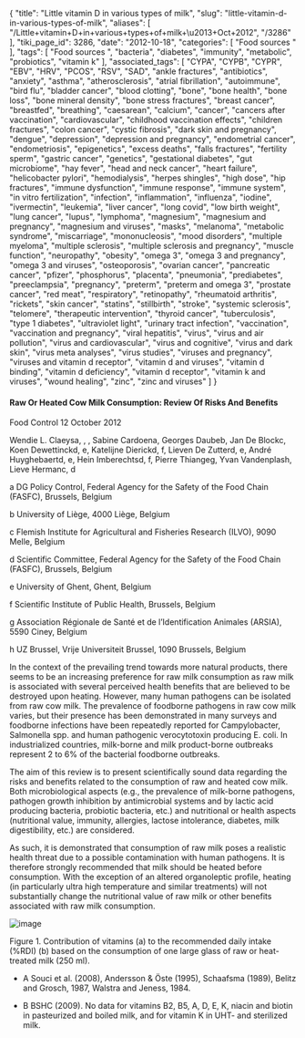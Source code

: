 {
    "title": "Little vitamin D in various types of milk",
    "slug": "little-vitamin-d-in-various-types-of-milk",
    "aliases": [
        "/Little+vitamin+D+in+various+types+of+milk+\u2013+Oct+2012",
        "/3286"
    ],
    "tiki_page_id": 3286,
    "date": "2012-10-18",
    "categories": [
        "Food sources "
    ],
    "tags": [
        "Food sources ",
        "bacteria",
        "diabetes",
        "immunity",
        "metabolic",
        "probiotics",
        "vitamin k"
    ],
    "associated_tags": [
        "CYPA",
        "CYPB",
        "CYPR",
        "EBV",
        "HRV",
        "PCOS",
        "RSV",
        "SAD",
        "ankle fractures",
        "antibiotics",
        "anxiety",
        "asthma",
        "atherosclerosis",
        "atrial fibrillation",
        "autoimmune",
        "bird flu",
        "bladder cancer",
        "blood clotting",
        "bone",
        "bone health",
        "bone loss",
        "bone mineral density",
        "bone stress fractures",
        "breast cancer",
        "breastfed",
        "breathing",
        "caesarean",
        "calcium",
        "cancer",
        "cancers after vaccination",
        "cardiovascular",
        "childhood vaccination effects",
        "children fractures",
        "colon cancer",
        "cystic fibrosis",
        "dark skin and pregnancy",
        "dengue",
        "depression",
        "depression and pregnancy",
        "endometrial cancer",
        "endometriosis",
        "epigenetics",
        "excess deaths",
        "falls fractures",
        "fertility sperm",
        "gastric cancer",
        "genetics",
        "gestational diabetes",
        "gut microbiome",
        "hay fever",
        "head and neck cancer",
        "heart failure",
        "helicobacter pylori",
        "hemodialysis",
        "herpes shingles",
        "high dose",
        "hip fractures",
        "immune dysfunction",
        "immune response",
        "immune system",
        "in vitro fertilization",
        "infection",
        "inflammation",
        "influenza",
        "iodine",
        "ivermectin",
        "leukemia",
        "liver cancer",
        "long covid",
        "low birth weight",
        "lung cancer",
        "lupus",
        "lymphoma",
        "magnesium",
        "magnesium and pregnancy",
        "magnesium and viruses",
        "masks",
        "melanoma",
        "metabolic syndrome",
        "miscarriage",
        "mononucleosis",
        "mood disorders",
        "multiple myeloma",
        "multiple sclerosis",
        "multiple sclerosis and pregnancy",
        "muscle function",
        "neuropathy",
        "obesity",
        "omega 3",
        "omega 3 and pregnancy",
        "omega 3 and viruses",
        "osteoporosis",
        "ovarian cancer",
        "pancreatic cancer",
        "pfizer",
        "phosphorus",
        "placenta",
        "pneumonia",
        "prediabetes",
        "preeclampsia",
        "pregnancy",
        "preterm",
        "preterm and omega 3",
        "prostate cancer",
        "red meat",
        "respiratory",
        "retinopathy",
        "rheumatoid arthritis",
        "rickets",
        "skin cancer",
        "statins",
        "stillbirth",
        "stroke",
        "systemic sclerosis",
        "telomere",
        "therapeutic intervention",
        "thyroid cancer",
        "tuberculosis",
        "type 1 diabetes",
        "ultraviolet light",
        "urinary tract infection",
        "vaccination",
        "vaccination and pregnancy",
        "viral hepatitis",
        "virus",
        "virus and air pollution",
        "virus and cardiovascular",
        "virus and cognitive",
        "virus and dark skin",
        "virus meta analyses",
        "virus studies",
        "viruses and pregnancy",
        "viruses and vitamin d receptor",
        "vitamin d and viruses",
        "vitamin d binding",
        "vitamin d deficiency",
        "vitamin d receptor",
        "vitamin k and viruses",
        "wound healing",
        "zinc",
        "zinc and viruses"
    ]
}


#### Raw Or Heated Cow Milk Consumption: Review Of Risks And Benefits

Food Control 12 October 2012 

Wendie L. Claeysa, , , Sabine Cardoena, Georges Daubeb, Jan De Blockc, Koen Dewettinckd, e, Katelijne Dierickd, f, Lieven De Zutterd, e, André Huyghebaertd, e, Hein Imberechtsd, f, Pierre Thiangeg, Yvan Vandenplash, Lieve Hermanc, d

a DG Policy Control, Federal Agency for the Safety of the Food Chain (FASFC), Brussels, Belgium

b University of Liège, 4000 Liège, Belgium

c Flemish Institute for Agricultural and Fisheries Research (ILVO), 9090 Melle, Belgium

d Scientific Committee, Federal Agency for the Safety of the Food Chain (FASFC), Brussels, Belgium

e University of Ghent, Ghent, Belgium

f Scientific Institute of Public Health, Brussels, Belgium

g Association Régionale de Santé et de l’Identification Animales (ARSIA), 5590 Ciney, Belgium

h UZ Brussel, Vrije Universiteit Brussel, 1090 Brussels, Belgium

In the context of the prevailing trend towards more natural products, there seems to be an increasing preference for raw milk consumption as raw milk is associated with several perceived health benefits that are believed to be destroyed upon heating. However, many human pathogens can be isolated from raw cow milk. The prevalence of foodborne pathogens in raw cow milk varies, but their presence has been demonstrated in many surveys and foodborne infections have been repeatedly reported for Campylobacter, Salmonella spp. and human pathogenic verocytotoxin producing E. coli. In industrialized countries, milk-borne and milk product-borne outbreaks represent 2 to 6% of the bacterial foodborne outbreaks.

The aim of this review is to present scientifically sound data regarding the risks and benefits related to the consumption of raw and heated cow milk. Both microbiological aspects (e.g., the prevalence of milk-borne pathogens, pathogen growth inhibition by antimicrobial systems and by lactic acid producing bacteria, probiotic bacteria, etc.) and nutritional or health aspects (nutritional value, immunity, allergies, lactose intolerance, diabetes, milk digestibility, etc.) are considered.

As such, it is demonstrated that consumption of raw milk poses a realistic health threat due to a possible contamination with human pathogens. It is therefore strongly recommended that milk should be heated before consumption. With the exception of an altered organoleptic profile, heating (in particularly ultra high temperature and similar treatments) will not substantially change the nutritional value of raw milk or other benefits associated with raw milk consumption.

<img src="https://d378j1rmrlek7x.cloudfront.net/attachments/jpeg/vitamins-in-different-types-of-milk.jpg" alt="image">

Figure 1. Contribution of vitamins (a) to the recommended daily intake (%RDI) (b) based on the consumption of one large glass of raw or heat-treated milk (250 ml).

* A Souci et al. (2008), Andersson & Öste (1995), Schaafsma (1989), Belitz and Grosch, 1987, Walstra and Jeness, 1984. 

* B BSHC (2009). No data for vitamins B2, B5, A, D, E, K, niacin and biotin in pasteurized and boiled milk, and for vitamin K in UHT- and sterilized milk.